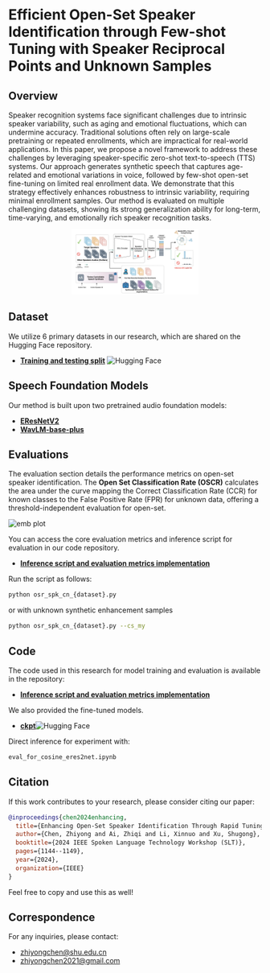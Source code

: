 # Efficient Open-Set Speaker Identification through Few-shot Tuning with Speaker Reciprocal Points and Unknown Samples

## Overview

Speaker recognition systems face significant challenges due to intrinsic speaker variability, such as aging and emotional fluctuations, which can undermine accuracy. Traditional solutions often rely on large-scale pretraining or repeated enrollments, which are impractical for real-world applications. In this paper, we propose a novel framework to address these challenges by leveraging speaker-specific zero-shot text-to-speech (TTS) systems. Our approach generates synthetic speech that captures age-related and emotional variations in voice, followed by few-shot open-set fine-tuning on limited real enrollment data. We demonstrate that this strategy effectively enhances robustness to intrinsic variability, requiring minimal enrollment samples. Our method is evaluated on multiple challenging datasets, showing its strong generalization ability for long-term, time-varying, and emotionally rich speaker recognition tasks.

<p align="center">
  <img src="images/sid_arch_new.png" alt="SRPL+ Process" width="50%" />
</p>

## Dataset

We utilize 6 primary datasets in our research, which are shared on the Hugging Face repository.

- **[Training and testing split](https://huggingface.co/datasets/zhiyongchen/speakerRPL_dataset/tree/main)** ![Hugging Face](https://img.shields.io/badge/Hugging_Face-000000?style=flat&logo=HuggingFace)


## Speech Foundation Models

Our method is built upon two pretrained audio foundation models:

- [**EResNetV2**](https://github.com/modelscope/3D-Speaker)
- [**WavLM-base-plus**](https://huggingface.co/microsoft/wavlm-base-plus-sv)

## Evaluations

The evaluation section details the performance metrics on open-set speaker identification. The **Open Set Classification Rate (OSCR)** calculates the area under the curve mapping the Correct Classification Rate (CCR) for known classes to the False Positive Rate (FPR) for unknown data, offering a threshold-independent evaluation for open-set.

![emb plot](images/eq.png)

You can access the core evaluation metrics and inference script for evaluation in our code repository.

- **[Inference script and evaluation metrics implementation](https://github.com/zhiyongchenGREAT/speaker-reciprocal-points-learning)**

Run the script as follows:
```bash
python osr_spk_cn_{dataset}.py
```
or with unknown synthetic enhancement samples
```bash
python osr_spk_cn_{dataset}.py --cs_my
```

## Code
The code used in this research for model training and evaluation is available in the repository:
- **[Inference script and evaluation metrics implementation](https://github.com/zhiyongchenGREAT/speaker-reciprocal-points-learning)**
  
We also provided the fine-tuned models.
- **[ckpt](https://huggingface.co/datasets/zhiyongchen/speakerRPL_dataset/tree/main)**![Hugging Face](https://img.shields.io/badge/Hugging_Face-000000?style=flat&logo=HuggingFace)

Direct inference for experiment with:
```bash
eval_for_cosine_eres2net.ipynb
```
## Citation

If this work contributes to your research, please consider citing our paper:

```bibtex
@inproceedings{chen2024enhancing,
  title={Enhancing Open-Set Speaker Identification Through Rapid Tuning With Speaker Reciprocal Points and Negative Sample},
  author={Chen, Zhiyong and Ai, Zhiqi and Li, Xinnuo and Xu, Shugong},
  booktitle={2024 IEEE Spoken Language Technology Workshop (SLT)},
  pages={1144--1149},
  year={2024},
  organization={IEEE}
}
```
Feel free to copy and use this as well!
## Correspondence

For any inquiries, please contact:
- zhiyongchen@shu.edu.cn
- zhiyongchen2021@gmail.com
